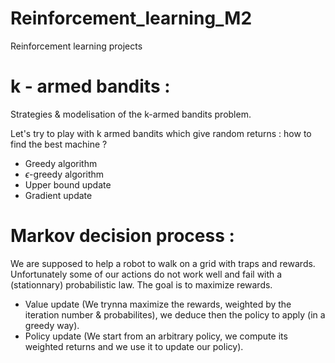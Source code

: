 # Reinforcement_learning_M2
Reinforcement learning projects


# k - armed bandits :

Strategies & modelisation of the k-armed bandits problem.

Let's try to play with k armed bandits which give random returns : how to find the best machine ?

- Greedy algorithm
- $\epsilon$-greedy algorithm
- Upper bound update
- Gradient update

# Markov decision process :

We are supposed to help a robot to walk on a grid with traps and rewards. Unfortunately some of our actions do not work well and fail with a (stationnary) probabilistic law. The goal is to maximize rewards.

- Value update (We trynna maximize the rewards, weighted by the iteration number & probabilites), we deduce then the policy to apply (in a greedy way).
- Policy update (We start from an arbitrary policy, we compute its weighted returns and we use it to update our policy).
